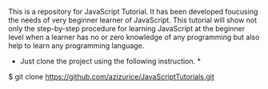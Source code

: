This is a repository for JavaScript Tutorial. It has been developed foucusing the needs of very beginner learner of JavaScript. This tutorial will show  not only the step-by-step procedure  for learning JavaScript at the beginner level when a learner has no or zero knowledge of any programming but also help to learn any programming language. 


* Just clone the project using the following instruction. *

$ git clone https://github.com/azizurice/JavaScriptTutorials.git